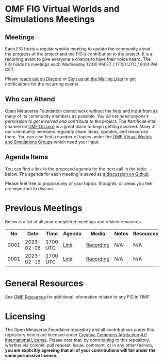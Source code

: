 # OMF FIG Virtual Worlds and Simulations Meetings

## Meetings

Each FIG hosts a regular weekly meeting to update the community about the progress of the project and the FIG's contribution to the project. It is a recurring event to give everyone a chance to have their voice heard. The FIG holds its meetings each Wednesday 12:00 PM ET / 17:00 UTC / 6:00 PM CET.

Please [reach out on Discord](https://discord.gg/openmetaverse) or [Sign up on the Mailing Lists](https://lists.openmv.org/g/main) to get notifications for the recurring events.

## Who can Attend

Open Metaverse Foundation cannot work without the help and input from as many of its community members as possible. *You do not need anyone’s permission to get involved and contribute to the project.* The #artificial-intel channel on [OMF Discord](https://discord.gg/openmetaverse) is a great place to begin getting involved. Many of our community members regularly share ideas, updates, and resources there. You can also find a number of topics under the [OMF Virtual Worlds and Simulations Groups](https://lists.openmv.org/g/fig-virtualworldsim/topics) which need your input.

## Agenda Items

You can find a link to the proposed agenda for the next call in the table below. The agenda for each meeting is saved as [a discussion on Github](https://github.com/Open-MV/fig-virtualworldsim/discussions/categories/meetings).

Please feel free to propose any of your topics, thoughts, or areas you feel are important to discuss.

# Previous Meetings

Below is a list of all prior completed meetings and related resources.

| No   | Date       | Time | Agenda  | Media | Notes | Resources |
| ---- | ---------- | ---- | ------- | ----- | ----- | ---- |
| 0001 | 2023-02-08 | 1700 UTC | [Link](https://github.com/Open-MV/fig-virtualworldsim/discussions/2) | [Recording](https://github.com/Open-MV/fig-virtualworldsim/raw/main/meetings/media/virtualworldssim-20230208.m4a) | N/A | N/A |
| 0001 | 2023-02-15 | 1700 UTC | [Link](https://github.com/Open-MV/fig-virtualworldsim/discussions/3) | [Recording](https://github.com/Open-MV/fig-virtualworldsim/raw/main/meetings/media/virtualworldsim-20230215.m4a) | N/A | N/A |

# General Resources

See [OMF Resources](https://github.com/open-mv/foundation) for additional information related to any FIG in OMF.

# Licensing

The Open Metaverse Foundaion repository and all contributions under this repository herein are licensed under [Creative Commons Attribution 4.0 International License](http://creativecommons.org/licenses/by/4.0/). Please note that, by contributing to this repository, whether via commit, pull request, issue, comment, or in any other fashion, **you are explicitly agreeing that all of your contributions will fall under the same permissive license.**
